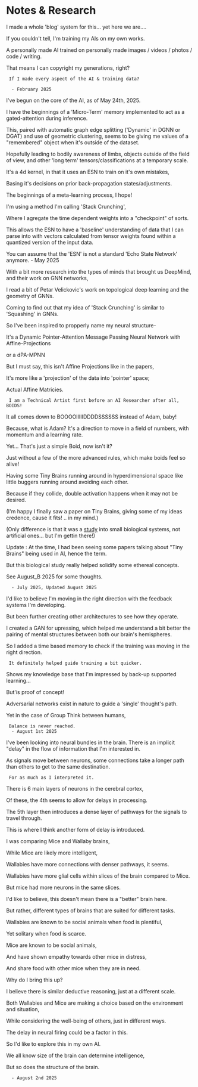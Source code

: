 # Notes & Research

I made a whole 'blog' system for this... yet here we are....

If you couldn't tell, I'm training my AIs on my own works.
      
A personally made AI trained on personally made images / videos / photos / code / writing.
      
   That means I can copyright my generations, right?
      
     If I made every aspect of the AI & training data?

      - February 2025

I've begun on the core of the AI, as of May 24th, 2025.
      
   I have the beginnings of a 'Micro-Term' memory implemented to act as a gated-attention during inference.
      
This, paired with automatic graph edge splitting ('Dynamic' in DGNN or DGAT) and use of geometric clustering, seems to be giving me values of a "remembered" object when it's outside of the dataset.
      
   Hopefully leading to bodily awareness of limbs, objects outside of the field of view, and other 'long term' tensors/classifications at a temporary scale.

It's a 4d kernel, in that it uses an ESN to train on it's own mistakes,
      
   Basing it's decisions on prior back-propagation states/adjustments.
      
   The beginnings of a meta-learning process, I hope!

I'm using a method I'm calling 'Stack Crunching',
      
   Where I agregate the time dependent weights into a "checkpoint" of sorts.
      
   This allows the ESN to have a 'baseline' understanding of data that I can parse into with vectors calculated from tensor weights found within a quantized version of the input data.

You can assume that the 'ESN' is not a standard 'Echo State Network' anymore.
      - May 2025

 With a bit more research into the types of minds that brought us DeepMind, and their work on GNN networks,
      
 I read a bit of Petar Velickovic's work on topological deep learning and the geometry of GNNs.
      
 Coming to find out that my idea of 'Stack Crunching' is similar to 'Squashing' in GNNs.

 So I've been inspired to propperly name my neural structure-
      
It's a Dynamic Pointer-Attention Message Passing Neural Network with Affine-Projections
      
   or a dPA-MPNN

 But I must say, this isn't Affine Projections like in the papers,
      
   It's more like a 'projection' of the data into 'pointer' space;
      
   Actual Affine Matricies.
      
     I am a Technical Artist first before an AI Researcher after all, BOIDS!

It all comes down to BOOOOIIIIIDDDDSSSSSS instead of Adam, baby!
      
Because, what is Adam? It's a direction to move in a field of numbers, with momentum and a learning rate.
      
   Yet... That's just a simple Boid, now isn't it?
      
   Just without a few of the more advanced rules, which make boids feel so alive!

Having some Tiny Brains running around in hyperdimensional space like little buggers running around avoiding each other.
      
   Because if they collide, double activation happens when it may not be desired.
      
   (I'm happy I finally saw a paper on Tiny Brains, giving some of my ideas credence, cause it fits! .. in my mind.)
      
(Only difference is that it was a [study](https://www.nature.com/articles/s41586-025-09142-4) into small biological systems, not artificial ones... but I'm gettin there!)

Update : At the time, I had been seeing some papers talking about "Tiny Brains" being used in AI, hence the term.
      
   But this biological study really helped solidify some ethereal concepts.
      
   See August_B 2025 for some thoughts.

      - July 2025, Updated August 2025

I'd like to believe I'm moving in the right direction with the feedback systems I'm developing.
      
   But been further creating other architectures to see how they operate.

I created a GAN for upressing, which helped me understand a bit better the pairing of mental structures between both our brain's hemispheres.
      
   So I added a time based memory to check if the training was moving in the right direction.
      
     It definitely helped guide training a bit quicker.

Shows my knowledge base that I'm impressed by back-up supported learning...
      
   But'is proof of concept!

Adversarial networks exist in nature to guide a 'single' thought's path.
      
   Yet in the case of Group Think between humans,
      
     Balance is never reached.
      - August 1st 2025

I've been looking into neural bundles in the brain.  There is an implicit "delay" in the flow of information that I'm interested in.
      
   As signals move between neurons, some connections take a longer path than others to get to the same destination.
      
     For as much as I interpreted it.

There is 6 main layers of neurons in the cerebral cortex,
      
   Of these, the 4th seems to allow for delays in processing.
      
   The 5th layer then introduces a dense layer of pathways for the signals to travel through.
      
   This is where I think another form of delay is introduced.

I was comparing Mice and Wallaby brains,
      
   While Mice are likely more intelligent,
      
   Wallabies have more connections with denser pathways, it seems.

Wallabies have more glial cells within slices of the brain compared to Mice.
      
   But mice had more neurons in the same slices.

I'd like to believe, this doesn't mean there is a "better" brain here.
      
   But rather, different types of brains that are suited for different tasks.

Wallabies are known to be social animals when food is plentiful,
      
   Yet solitary when food is scarce.
      
Mice are known to be social animals,
      
   And have shown empathy towards other mice in distress,
      
   And share food with other mice when they are in need.

Why do I bring this up?
      
   I believe there is similar deductive reasoning, just at a different scale.
      
Both Wallabies and Mice are making a choice based on the environment and situation,
      
   While considering the well-being of others, just in different ways.

The delay in neural firing could be a factor in this.
      
   So I'd like to explore this in my own AI.

We all know size of the brain can determine intelligence,
      
   But so does the structure of the brain.

      - August 2nd 2025